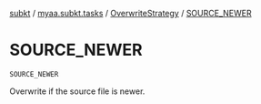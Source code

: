 [subkt](../../index.md) / [myaa.subkt.tasks](../index.md) / [OverwriteStrategy](index.md) / [SOURCE_NEWER](./-s-o-u-r-c-e_-n-e-w-e-r.md)

# SOURCE_NEWER

`SOURCE_NEWER`

Overwrite if the source file is newer.

